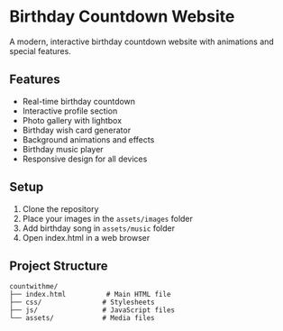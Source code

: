 # Birthday Countdown Website

A modern, interactive birthday countdown website with animations and special features.

## Features

- Real-time birthday countdown
- Interactive profile section
- Photo gallery with lightbox
- Birthday wish card generator
- Background animations and effects
- Birthday music player
- Responsive design for all devices

## Setup

1. Clone the repository
2. Place your images in the `assets/images` folder
3. Add birthday song in `assets/music` folder
4. Open index.html in a web browser

## Project Structure

```plaintext
countwithme/
├── index.html          # Main HTML file
├── css/               # Stylesheets
├── js/                # JavaScript files
└── assets/            # Media files
```